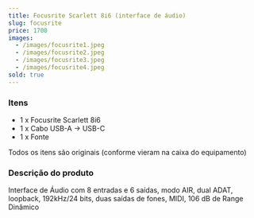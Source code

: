 ```yaml
---
title: Focusrite Scarlett 8i6 (interface de áudio)
slug: focusrite
price: 1700
images:
  - /images/focusrite1.jpeg
  - /images/focusrite2.jpeg
  - /images/focusrite3.jpeg
  - /images/focusrite4.jpeg
sold: true
---
```


### Itens
- 1 x Focusrite Scarlett 8i6
- 1 x Cabo USB-A -> USB-C
- 1 x Fonte

Todos os itens são originais (conforme vieram na caixa do equipamento)

### Descrição do produto

Interface de Áudio com 8 entradas e 6 saídas, modo AIR, dual ADAT, loopback, 192kHz/24 bits, duas saídas de fones, MIDI, 106 dB de Range Dinâmico

